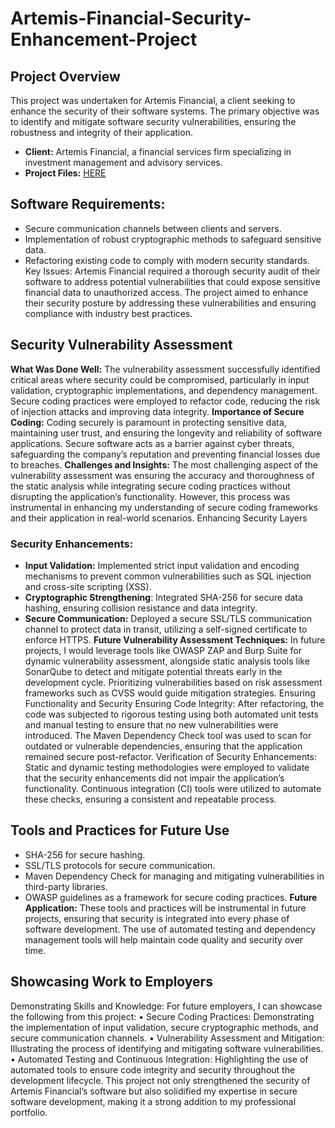 # Artemis-Financial-Security-Enhancement-Project
## Project Overview
This project was undertaken for Artemis Financial, a client seeking to enhance the security of their software systems. The primary objective was to identify and mitigate software security vulnerabilities, ensuring the robustness and integrity of their application.
 * **Client:** Artemis Financial, a financial services firm specializing in investment management and advisory services.
 * **Project Files:** [HERE](https://github.com/mubeenkh4u/CS-305-Artemis-Financial-Security-Enhancement-Project/tree/main/Project-Files)
## Software Requirements:
  * Secure communication channels between clients and servers.
  * Implementation of robust cryptographic methods to safeguard sensitive data.
  * Refactoring existing code to comply with modern security standards.
Key Issues: Artemis Financial required a thorough security audit of their software to address potential vulnerabilities that could expose sensitive financial data to unauthorized access. The project aimed to enhance their security posture by addressing these vulnerabilities and ensuring compliance with industry best practices.
## Security Vulnerability Assessment
**What Was Done Well:** The vulnerability assessment successfully identified critical areas where security could be compromised, particularly in input validation, cryptographic implementations, and dependency management. Secure coding practices were employed to refactor code, reducing the risk of injection attacks and improving data integrity.
**Importance of Secure Coding:** Coding securely is paramount in protecting sensitive data, maintaining user trust, and ensuring the longevity and reliability of software applications. Secure software acts as a barrier against cyber threats, safeguarding the company’s reputation and preventing financial losses due to breaches.
**Challenges and Insights:** The most challenging aspect of the vulnerability assessment was ensuring the accuracy and thoroughness of the static analysis while integrating secure coding practices without disrupting the application’s functionality. However, this process was instrumental in enhancing my understanding of secure coding frameworks and their application in real-world scenarios.
Enhancing Security Layers
### Security Enhancements:
  * **Input Validation:** Implemented strict input validation and encoding mechanisms to prevent common vulnerabilities such as SQL injection and cross-site scripting (XSS).
  * **Cryptographic Strengthening**: Integrated SHA-256 for secure data hashing, ensuring collision resistance and data integrity.
  * **Secure Communication:** Deployed a secure SSL/TLS communication channel to protect data in transit, utilizing a self-signed certificate to enforce HTTPS.
**Future Vulnerability Assessment Techniques:** In future projects, I would leverage tools like OWASP ZAP and Burp Suite for dynamic vulnerability assessment, alongside static analysis tools like SonarQube to detect and mitigate potential threats early in the development cycle. Prioritizing vulnerabilities based on risk assessment frameworks such as CVSS would guide mitigation strategies.
Ensuring Functionality and Security
Ensuring Code Integrity: After refactoring, the code was subjected to rigorous testing using both automated unit tests and manual testing to ensure that no new vulnerabilities were introduced. The Maven Dependency Check tool was used to scan for outdated or vulnerable dependencies, ensuring that the application remained secure post-refactor.
Verification of Security Enhancements: Static and dynamic testing methodologies were employed to validate that the security enhancements did not impair the application’s functionality. Continuous integration (CI) tools were utilized to automate these checks, ensuring a consistent and repeatable process.
## Tools and Practices for Future Use
  * SHA-256 for secure hashing.
  * SSL/TLS protocols for secure communication.
  * Maven Dependency Check for managing and mitigating vulnerabilities in third-party libraries.
  * OWASP guidelines as a framework for secure coding practices.
**Future Application:** These tools and practices will be instrumental in future projects, ensuring that security is integrated into every phase of software development. The use of automated testing and dependency management tools will help maintain code quality and security over time.
## Showcasing Work to Employers
Demonstrating Skills and Knowledge: For future employers, I can showcase the following from this project:
 •	Secure Coding Practices: Demonstrating the implementation of input validation, secure cryptographic methods, and secure communication channels.
 •	Vulnerability Assessment and Mitigation: Illustrating the process of identifying and mitigating software vulnerabilities.
 •	Automated Testing and Continuous Integration: Highlighting the use of automated tools to ensure code integrity and security throughout the development lifecycle.
This project not only strengthened the security of Artemis Financial’s software but also solidified my expertise in secure software development, making it a strong addition to my professional portfolio.
